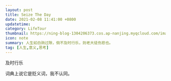 ```yaml
---
layout: post
title: Seize The Day
date: 2021-02-08 11:41:00 +0800
updatetime:
category: LifeTour
thumbnail: https://ning-blog-1304206373.cos.ap-nanjing.myqcloud.com/image/thumbnail/seize-the-day.png
icon: note
summary: 人生如白驹过隙，倘不及时行乐，则老大徒伤悲也。
tag: [人生,意义,思考]
---
```




及时行乐



词典上说它是贬义词，我不认同。



